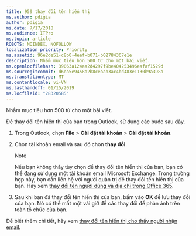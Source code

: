 ```yaml
---
title: 959 thay đổi tên hiển thị
ms.author: pdigia
author: pdigia
ms.date: 7/17/2018
ms.audience: ITPro
ms.topic: article
ROBOTS: NOINDEX, NOFOLLOW
localization_priority: Priority
ms.assetid: 96e2de51-c8b0-4eef-b071-b02784367e1e
description: Nhắm mục tiêu hơn 500 từ cho một bài viết.
ms.openlocfilehash: 39063a124aa2d4297f9be404253496eafaf1529d
ms.sourcegitcommit: d6ea5e9458a2b8ceaab3ac4bd483e1130b9a398a
ms.translationtype: MT
ms.contentlocale: vi-VN
ms.lasthandoff: 01/15/2019
ms.locfileid: "28320585"
---
```

Nhắm mục tiêu hơn 500 từ cho một bài viết.
  
Để thay đổi tên hiển thị của bạn trong Outlook, sử dụng các bước sau đây.
  
1. Trong Outlook, chọn **File** \> **Cài đặt tài khoản** \> **Cài đặt tài khoản**.
    
2. Chọn tài khoản email và sau đó chọn **thay đổi**.
    
    > [!NOTE]
    > Nếu bạn không thấy tùy chọn để thay đổi tên hiển thị của bạn, bạn có thể đang sử dụng một tài khoản email Microsoft Exchange. Trong trường hợp này, bạn cần liên hệ với người quản trị để thay đổi tên hiển thị của bạn. Hãy xem [thay đổi tên người dùng và địa chỉ trong Office 365](https://support.office.com/article/fb5ac074-e203-4e1f-9843-b9d1a3e03297.aspx). 
  
3. Sau khi bạn đã thay đổi tên hiển thị của bạn, bấm vào **OK** để lưu thay đổi của bạn. Nó có thể mất một vài giờ để các thay đổi để phản ánh trên toàn tổ chức của bạn. 
    
Để biết thêm chi tiết, hãy xem [thay đổi tên hiển thị cho thấy người nhận email](https://support.office.com/article/2b53331a-ba2a-4803-88dc-ac9fe376c8a9.aspx).
  

